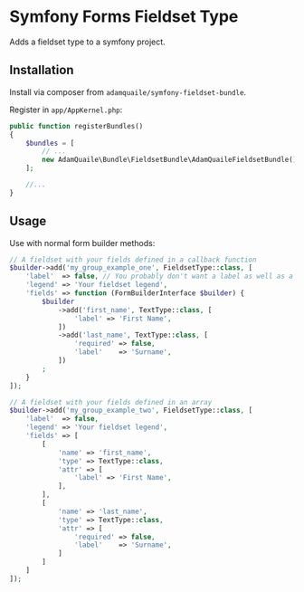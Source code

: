 # Symfony Forms Fieldset Type

Adds a fieldset type to a symfony project.

## Installation

Install via composer from `adamquaile/symfony-fieldset-bundle`.

Register in `app/AppKernel.php`:

```php
public function registerBundles()
{
    $bundles = [
        // ...
        new AdamQuaile\Bundle\FieldsetBundle\AdamQuaileFieldsetBundle(),
    ];

    //...
}
```
## Usage

Use with normal form builder methods:

```php
// A fieldset with your fields defined in a callback function
$builder->add('my_group_example_one', FieldsetType::class, [
    'label'  => false, // You probably don't want a label as well as a legend.
    'legend' => 'Your fieldset legend',
    'fields' => function (FormBuilderInterface $builder) {
        $builder
            ->add('first_name', TextType::class, [
                'label' => 'First Name',
            ])
            ->add('last_name', TextType::class, [
                'required' => false,
                'label'    => 'Surname',
            ])
        ;
    }
]);

// A fieldset with your fields defined in an array
$builder->add('my_group_example_two', FieldsetType::class, [
    'label'  => false,
    'legend' => 'Your fieldset legend',
    'fields' => [
        [
            'name' => 'first_name',
            'type' => TextType::class,
            'attr' => [
                'label' => 'First Name',
            ],
        ],
        [
            'name' => 'last_name',
            'type' => TextType::class,
            'attr' => [
                'required' => false,
                'label'    => 'Surname',
            ]
        ]
    ]
]);
```
